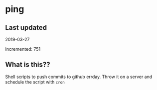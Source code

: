 # ping

## Last updated
2019-03-27

Incremented: 751

## What is this??
Shell scripts to push commits to github errday. Throw it on a server and schedule the script with `cron`
